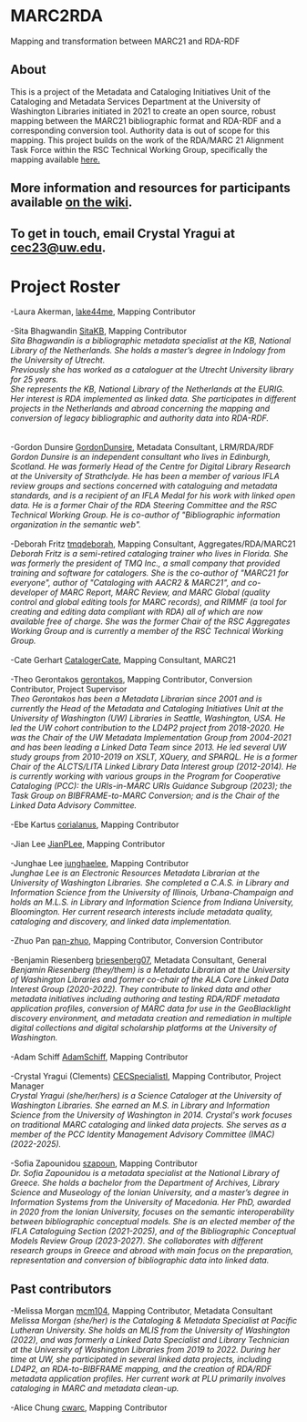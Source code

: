 # MARC2RDA
Mapping and transformation between MARC21 and RDA-RDF
## About
This is a project of the Metadata and Cataloging Initiatives Unit of the Cataloging and Metadata Services Department at the University of Washington Libraries initiated in 2021 to create an open source, robust mapping between the MARC21 bibliographic format and RDA-RDF and a corresponding conversion tool. Authority data is out of scope for this mapping. This project builds on the work of the RDA/MARC 21 Alignment Task Force within the RSC Technical Working Group, specifically the mapping available [here.](http://www.rdaregistry.info/Maps/mapRDA2M21B.html)
## More information and resources for participants available [on the wiki](https://github.com/uwlib-cams/MARC2RDA/wiki).
## To get in touch, email Crystal Yragui at cec23@uw.edu.
# Project Roster
-Laura Akerman, [lake44me](https://github.com/lake44me), Mapping Contributor
<br><br>
-Sita Bhagwandin [SitaKB](https://github.com/SitaKB), Mapping Contributor<br>
_Sita Bhagwandin is a bibliographic metadata specialist at the KB, National Library of the Netherlands. She holds a master’s degree in Indology from the University of Utrecht. <br>
Previously she has worked as a cataloguer at the Utrecht University library for 25 years.<br>
She represents the KB, National Library of the Netherlands at the EURIG. <br>
Her interest is RDA implemented as linked data. She participates in different projects in the Netherlands and abroad concerning the mapping and conversion of legacy bibliographic and authority data into RDA-RDF._ <br>
<br><br>
-Gordon Dunsire [GordonDunsire](https://github.com/GordonDunsire), Metadata Consultant, LRM/RDA/RDF<br>
_Gordon Dunsire is an independent consultant who lives in Edinburgh, Scotland. He was formerly Head of the Centre for Digital Library Research at the University of Strathclyde. He has been a member of various IFLA review groups and sections concerned with cataloguing and metadata standards, and is a recipient of an IFLA Medal for his work with linked open data. He is a former Chair of the RDA Steering Committee and the RSC Technical Working Group. He is co-author of "Bibliographic information organization in the semantic web"._ 
<br><br>
-Deborah Fritz [tmqdeborah](https://github.com/tmqdeborah), Mapping Consultant, Aggregates/RDA/MARC21<br>
_Deborah Fritz is a semi-retired cataloging trainer who lives in Florida. She was formerly the president of TMQ Inc., a small company that provided training and software for catalogers. She is the co-author of "MARC21 for everyone", author of "Cataloging with AACR2 & MARC21", and co-developer of MARC Report, MARC Review, and MARC Global (quality control and global editing tools for MARC records), and RIMMF (a tool for creating and editing data compliant with RDA) all of which are now available free of charge. She was the former Chair of the RSC Aggregates Working Group and is currently a member of the RSC Technical Working Group._
<br><br>
-Cate Gerhart [CatalogerCate](https://github.com/CatalogerCate), Mapping Consultant, MARC21<br><br>
-Theo Gerontakos [gerontakos](https://github.com/gerontakos), Mapping Contributor, Conversion Contributor, Project Supervisor<br>
_Theo Gerontakos has been a Metadata Librarian since 2001 and is currently the Head of the Metadata and Cataloging Initiatives Unit at the University of Washington (UW) Libraries in Seattle, Washington, USA. He led the UW cohort contribution to the LD4P2 project from 2018-2020. He was the Chair of the UW Metadata Implementation Group from 2004-2021 and has been leading a Linked Data Team since 2013. He led several UW study groups from 2010-2019 on XSLT, XQuery, and SPARQL. He is a former Chair of the ALCTS/LITA Linked Library Data Interest group (2012-2014). He is currently working with various groups in the Program for Cooperative Cataloging (PCC): the URIs-in-MARC URIs Guidance Subgroup (2023); the Task Group on BIBFRAME-to-MARC Conversion; and is the Chair of the Linked Data Advisory Committee._
<br><br>
-Ebe Kartus [corialanus](https://github.com/corialanus), Mapping Contributor<br><br>
-Jian Lee [JianPLee](https://github.com/JianPLee), Mapping Contributor<br><br>
-Junghae Lee [junghaelee](https://github.com/junghaelee), Mapping Contributor<br>
_Junghae Lee is an Electronic Resources Metadata Librarian at the University of Washington Libraries. She completed a C.A.S. in Library and Information Science from the University of Illinois, Urbana-Champaign and holds an M.L.S. in Library and Information Science from Indiana University, Bloomington. Her current research interests include metadata quality, cataloging and discovery, and linked data implementation._ <br><br>
-Zhuo Pan [pan-zhuo](https://github.com/pan-zhuo), Mapping Contributor, Conversion Contributor<br><br>
-Benjamin Riesenberg [briesenberg07](https://github.com/briesenberg07), Metadata Consultant, General<br>
_Benjamin Riesenberg (they/them) is a Metadata Librarian at the University of Washington Libraries and former co-chair of the ALA Core Linked Data Interest Group (2020-2022). They contribute to linked data and other metadata initiatives including authoring and testing RDA/RDF metadata application profiles, conversion of MARC data for use in the GeoBlacklight discovery environment, and metadata creation and remediation in multiple digital collections and digital scholarship platforms at the University of Washington._
<br><br>
-Adam Schiff [AdamSchiff](https://github.com/AdamSchiff), Mapping Contributor<br><br>
-Crystal Yragui (Clements) [CECSpecialistI](https://github.com/CECSpecialistI), Mapping Contributor, Project Manager<br>
_Crystal Yragui (she/her/hers) is a Science Cataloger at the University of Washington Libraries. She earned an M.S. in Library and Information Science from the University of Washington in 2014. Crystal's work focuses on traditional MARC cataloging and linked data projects. She serves as a member of the PCC Identity Management Advisory Committee (IMAC) (2022-2025)._ <br><br>
-Sofia Zapounidou [szapoun](https://github.com/szapoun), Mapping Contributor<br>
_Dr. Sofia Zapounidou is a metadata specialist at the National Library of Greece. She holds a bachelor from the Department of Archives, Library Science and Museology of the Ionian University, and a master’s degree in Information Systems from the University of Macedonia. Her PhD, awarded in 2020 from the Ionian University, focuses on the semantic interoperability between bibliographic conceptual models. She is an elected member of the IFLA Cataloguing Section (2021-2025), and of the Bibliographic Conceptual Models Review Group (2023-2027). She collaborates with different research groups in Greece and abroad with main focus on the preparation, representation and conversion of bibliographic data into linked data._
## Past contributors
-Melissa Morgan [mcm104](https://github.com/mcm104), Mapping Contributor, Metadata Consultant<br>
_Melissa Morgan (she/her) is the Cataloging & Metadata Specialist at Pacific Lutheran University. She holds an MLIS from the University of Washington (2022), and was formerly a Linked Data Specialist and Library Technician at the University of Washington Libraries from 2019 to 2022. During her time at UW, she participated in several linked data projects, including LD4P2, an RDA-to-BIBFRAME mapping, and the creation of RDA/RDF metadata application profiles. Her current work at PLU primarily involves cataloging in MARC and metadata clean-up._ <br><br>
-Alice Chung [cwarc](https://github.com/cwarc), Mapping Contributor<br>

